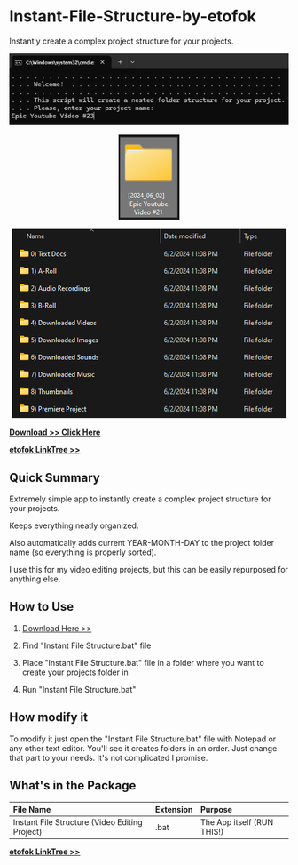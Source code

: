 # Instant-File-Structure-by-etofok
 Instantly create a complex project structure for your projects.


<p align="center">
 <img src="web/WelcomeSplash1.png" alt="WelcomeSplash1">
</p>

<p align="center">
 <img src="web/Project.png" alt="Project">
</p>

<p align="center">
 <img src="web/Result.png" alt="Result">
</p>


[**Download >> Click Here**](https://github.com/etofok/Instant-File-Structure-by-etofok/releases/tag/v1.0.0)

[**etofok LinkTree >>**](https://linktr.ee/etofok)



## Quick Summary

Extremely simple app to instantly create a complex project structure for your projects.

Keeps everything neatly organized.

Also automatically adds current YEAR-MONTH-DAY to the project folder name (so everything is properly sorted).

I use this for my video editing projects, but this can be easily repurposed for anything else.


## How to Use

1. [Download Here >>](https://github.com/etofok/Instant-File-Structure-by-etofok/releases/tag/v1.0.0)

2. Find "Instant File Structure.bat" file

3. Place "Instant File Structure.bat" file in a folder where you want to create your projects folder in

4. Run "Instant File Structure.bat"


## How modify it

To modify it just open the "Instant File Structure.bat" file with Notepad or any other text editor. 
You'll see it creates folders in an order. 
Just change that part to your needs.
It's not complicated I promise.


## What's in the Package

| File Name                 | Extension         | Purpose |
| :----------------         | :------           | :---- |
| Instant File Structure (Video Editing Project)   |   .bat            | The App itself (RUN THIS!) |



[**etofok LinkTree >>**](https://linktr.ee/etofok)
